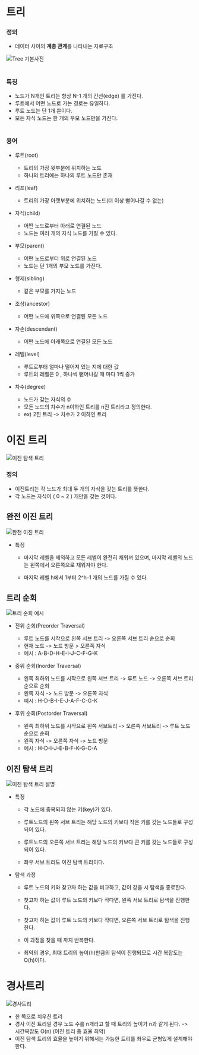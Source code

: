 # 트리

### 정의
- 데이터 사이의 **계층 관계**를 나타내는 자료구조

![Tree 기본사진](https://user-images.githubusercontent.com/88774925/204141631-cda1b857-0927-44a7-b296-effb5d628d70.jpg)

#

### 특징
- 노드가 N개인 트리는 항상 N-1 개의 간선(edge) 를 가진다.
- 루트에서 어떤 노드로 가는 경로는 유일하다.
- 루트 노드는 단 1개 뿐이다.
- 모든 자식 노드는 한 개의 부모 노드만을 가진다.

#

### 용어

- 루트(root)
  - 트리의 가장 윗부분에 위치하는 노드
  - 하나의 트리에는 하나의 루트 노드만 존재

- 리프(leaf)
  - 트리의 가장 아랫부분에 위치하는 노드(더 이상 뻗어나갈 수 없는)

- 자식(child)
  - 어떤 노드로부터 아래로 연결된 노드
  - 노드는 여러 개의 자식 노드를 가질 수 있다.
 
- 부모(parent)
  - 어떤 노드로부터 위로 연결된 노드
  - 노드는 단 1개의 부모 노드를 가진다.
 
- 형제(sibling)
  - 같은 부모를 가지는 노드
 
- 조상(ancestor)
  - 어떤 노드에 위쪽으로 연결된 모든 노드
 
- 자손(descendant)
  - 어떤 노드에 아래쪽으로 연결된 모든 노드

- 레벨(level)
  - 루트로부터 얼마나 떨어져 있는 지에 대한 값
  - 루트의 레벨은 0 , 하나씩 뻗어나갈 때 마다 1씩 증가

- 차수(degree)
  - 노드가 갖는 자식의 수
  - 모든 노드의 차수가 n이하인 트리를 n진 트리라고 정의한다.
  - ex) 2진 트리 -> 차수가 2 이하인 트리
  
# 이진 트리

![이진 탐색 트리](https://user-images.githubusercontent.com/113777043/204441634-c646caa7-c0e1-40c8-a541-4dfc14cd9281.png) 



### 정의
- 이진트리는 각 노드가 최대 두 개의 자식을 갖는 트리를 뜻한다. 
- 각 노드는 자식이 ( 0 ~ 2 ) 개만을 갖는 것이다.

## 완전 이진 트리

![완전 이진 트리](https://user-images.githubusercontent.com/113777043/204446560-db0abad9-4ad7-471c-b5ee-9f3a87601542.png)


 - 특징
 
    - 마지막 레벨을 제외하고 모든 레벨이 완전히 채워져 있으며, 마지막 레벨의 노드는 왼쪽에서 오른쪽으로 채워져야 한다.
    
    - 마지막 레벨 h에서 1부터 2^h-1 개의 노드를 가질 수 있다.




## 트리 순회

![트리 순회 예시](https://user-images.githubusercontent.com/88774925/204142990-68222c25-c333-4222-8ca1-15067a5d239e.jpg)

- 전위 순회(Preorder Traversal)
  - 루트 노드를 시작으로 왼쪽 서브 트리 -> 오른쪽 서브 트리 순으로 순회
  - 현재 노드 -> 노드 방문 > 오른쪽 자식
  - 예시 : A-B-D-H-E-I-J-C-F-G-K

- 중위 순회(Inorder Traversal)
  - 왼쪽 최하위 노드를 시작으로 왼쪽 서브 트리 -> 루트 노드 -> 오른쪽 서브 트리 순으로 순회
  - 왼쪽 자식 -> 노드 방문 -> 오른쪽 자식
  - 예시 : H-D-B-I-E-J-A-F-C-G-K

- 후위 순회(Postorder Traversal)
  - 왼쪽 최하위 노드를 시작으로 왼쪽 서브트리 -> 오른쪽 서브트리 -> 루트 노드 순으로 순회
  - 왼쪽 자식 -> 오른쪽 자식 -> 노드 방문
  - 예시 : H-D-I-J-E-B-F-K-G-C-A

## 이진 탐색 트리

![이진 탐색 트리 설명](https://user-images.githubusercontent.com/113777043/204446617-6e41aa1c-399c-4b0c-ab69-74cd20d201b6.png)


  - 특징
 
    - 각 노드에 중복되지 않는 키(key)가 있다.
    
    - 루트노드의 왼쪽 서브 트리는 해당 노드의 키보다 작은 키를 갖는 노드들로 구성되어 있다.
    
    - 루트노드의 오른쪽 서브 트리는 해당 노드의 키보다 큰 키를 갖는 노드들로 구성되어 있다.
    
    - 좌우 서브 트리도 이진 탐색 트리이다.


  - 탐색 과정
  
    - 루트 노드의 키와 찾고자 하는 값을 비교하고, 값이 같을 시 탐색을 종료한다.
    
    - 찾고자 하는 값이 루트 노드의 키보다 작다면, 왼쪽 서브 트리로 탐색을 진행한다.
    
    - 찾고자 하는 값이 루트 노드의 키보다 작다면, 오른쪽 서브 트리로 탐색을 진행한다.
    
    - 이 과정을 찾을 때 까지 반복한다. 
    
    - 최악의 경우, 최대 트리의 높이(h)만큼의 탐색이 진행되므로 시간 복잡도는 O(h)이다.


# 경사트리

![경사트리](https://user-images.githubusercontent.com/88774925/204537118-c2767d79-2af0-49f5-b6da-fc2694332031.jpg)


- 한 쪽으로 치우친 트리
- 경사 이진 트리일 경우 노드 수를 n개라고 할 때 트리의 높이가 n과 같게 된다. -> 시간복잡도 O(n) (이진 트리 중 효율 최악)
- 이진 탐색 트리의 효율을 높이기 위해서는 가능한 트리를 좌우로 균형있게 설계해야 한다.


